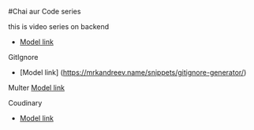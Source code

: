 #Chai aur Code series

this is video series on backend

- [Model link](https://app.eraser.io/workspace/YtPqZ1VogxGy1jzIDkzj?origin=share)

GitIgnore 
- [Model link] (https://mrkandreev.name/snippets/gitignore-generator/)


Multer
[Model link](https://www.npmjs.com/search?q=multer)

Coudinary
- [Model link](https://console.cloudinary.com/pm/c-cac05ffb138c58ab451307ba3aa588/getting-started)
